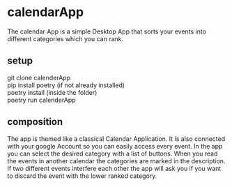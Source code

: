 # calendarApp
The calendar App is a simple Desktop App that sorts your events into different categories which you can rank.

## setup
git clone calenderApp  
pip install poetry (if not already installed)  
poetry install (inside the folder)  
poetry run calenderApp  

## composition
The app is themed like a classical Calendar Application.
It is also connected with your google Account so you can easily access every event.
In the app you can select the desired category with a list of buttons.
When you read the events in another calendar the categories are marked in the description.
If two different events interfere each other the app will ask you if you want to discard the event with the lower ranked category.
